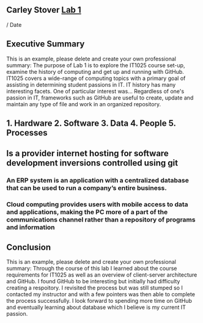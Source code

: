 ## Carley Stover [Lab 1](https://user-images.githubusercontent.com/89818167/131933167-69b54f01-d6a7-4d62-b03a-54129427165b.png)
 / Date

## Executive Summary
This is an example, please delete and create your own professional summary:
The purpose of Lab 1 is to explore the IT1025 course set-up, examine the history of computing and get up and running with GitHub. IT1025 covers a wide-range of computing topics with a primary goal of assisting in determining student passions in IT.  IT history has many interesting facets. One of particular interest was... Regardless of one's passion in IT, frameworks such as GitHub are useful to create, update and maintain any type of file and work in an organized repository.

## 1. Hardware 2. Software 3. Data 4. People 5. Processes

## Is a provider internet hosting for software development inversions controlled using git 
### An ERP system is an application with a centralized database that can be used to run a company’s entire business. 
### Cloud computing provides users with mobile access to data and applications, making the PC more of a part of the communications channel rather than a repository of programs and information

## Conclusion
This is an example, please delete and create your own professional summary:
Through the course of this lab I learned about the course requirements for IT1025 as well as an overview of client-server architecture and GitHub.  I found GitHub to be interesting but initially had difficulty creating a respoitory.  I revisited the process but was still stumped so I contacted my instructor and with a few pointers was then able to complete the process successfully. I look forward to spending more time on GitHub and eventually learning about database which I believe is my current IT passion.

